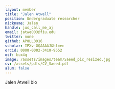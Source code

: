 ```yaml
---
layout: member
title: "Jalen Atwell"
position: Undergraduate researcher 
nickname: Jalen
handle: jus_call_me_aj
email: jatwe003@fiu.edu
twitter: none
github: AP0LL0916
scholar: IPXv-GQAAAAJ&hl=en
orcid: 0000-0002-3410-9552
osf: bux4q
image: /assets/images/team/Saeed_pic_resized.jpg
cv: /assets/pdfs/CV_Saeed.pdf
alum: false
---
```

Jalen Atwell bio 
